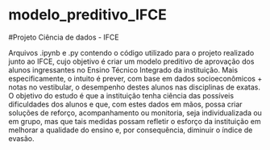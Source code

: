 # modelo_preditivo_IFCE
#Projeto Ciência de dados - IFCE

Arquivos .ipynb e .py contendo o código utilizado para o projeto realizado junto ao IFCE, cujo objetivo é criar um modelo preditivo de aprovação dos alunos ingressantes no Ensino Técnico Integrado da instituição. Mais especificamente, o intuito é prever, com base em dados socioeconômicos + notas no vestibular, o desempenho destes alunos nas disciplinas de exatas. O objetivo do estudo é que a instituição tenha ciência das possíveis dificuldades dos alunos e que, com estes dados em mãos, possa criar soluções de reforço, acompanhamento ou monitoria, seja individualizada ou em grupo, mas que tais medidas possam refletir o esforço da instituição em melhorar a qualidade do ensino e, por consequência, diminuir o índice de evasão.
